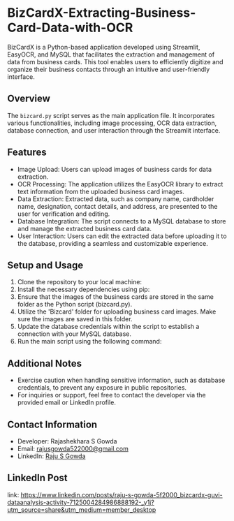 # BizCardX-Extracting-Business-Card-Data-with-OCR

BizCardX is a Python-based application developed using Streamlit, EasyOCR, and MySQL that facilitates the extraction and management of data from business cards. 
This tool enables users to efficiently digitize and organize their business contacts through an intuitive and user-friendly interface.

## Overview

The `bizcard.py` script serves as the main application file. It incorporates various functionalities, including image processing, OCR data extraction, database connection, and user interaction through the Streamlit interface. 

## Features

- Image Upload: Users can upload images of business cards for data extraction.
- OCR Processing: The application utilizes the EasyOCR library to extract text information from the uploaded business card images.
- Data Extraction: Extracted data, such as company name, cardholder name, designation, contact details, and address, are presented to the user for verification and editing.
- Database Integration: The script connects to a MySQL database to store and manage the extracted business card data.
- User Interaction: Users can edit the extracted data before uploading it to the database, providing a seamless and customizable experience.

## Setup and Usage

1. Clone the repository to your local machine:
2. Install the necessary dependencies using pip:
3. Ensure that the images of the business cards are stored in the same folder as the Python script (bizcard.py).
4. Utilize the 'Bizcard' folder for uploading business card images. Make sure the images are saved in this folder.
5. Update the database credentials within the script to establish a connection with your MySQL database.
6. Run the main script using the following command:


## Additional Notes

- Exercise caution when handling sensitive information, such as database credentials, to prevent any exposure in public repositories.
- For inquiries or support, feel free to contact the developer via the provided email or LinkedIn profile.

## Contact Information

- Developer: Rajashekhara S Gowda
- Email: rajusgowda522000@gmail.com
- LinkedIn: [Raju S Gowda](https://www.linkedin.com/in/raju-s-gowda-5f2000)
  
## LinkedIn Post
link: https://www.linkedin.com/posts/raju-s-gowda-5f2000_bizcardx-guvi-dataanalysis-activity-7125004284986888192-_y1j?utm_source=share&utm_medium=member_desktop




   

